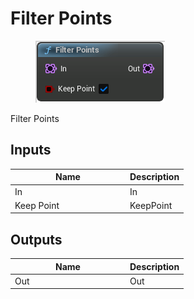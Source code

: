 # Filter Points

<div align="left" data-full-width="false">

<figure><img src="filter_points.png" alt=""><figcaption></figcaption></figure>

</div>

Filter Points

## Inputs

<table>
<thead><tr><th width="170">Name</th><th>Description</th></tr></thead>
<tbody>
<tr><td>In</td><td>In</td></tr>
<tr><td>Keep Point</td><td>KeepPoint</td></tr>
</tbody>
</table>

## Outputs

<table>
<thead><tr><th width="170">Name</th><th>Description</th></tr></thead>
<tbody>
<tr><td>Out</td><td>Out</td></tr>
</tbody>
</table>